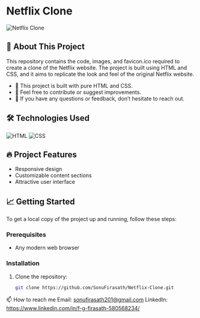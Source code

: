 # Netflix Clone

![Netflix Clone](https://via.placeholder.com/800x400?text=Netflix+Clone)

## 🚀 About This Project

This repository contains the code, images, and favicon.ico required to create a clone of the Netflix website. The project is built using HTML and CSS, and it aims to replicate the look and feel of the original Netflix website.

- 🌱 This project is built with pure HTML and CSS.
- 👯 Feel free to contribute or suggest improvements.
- 💬 If you have any questions or feedback, don’t hesitate to reach out.

## 🛠️ Technologies Used

![HTML](https://img.shields.io/badge/-HTML-333?style=flat&logo=html5)
![CSS](https://img.shields.io/badge/-CSS-333?style=flat&logo=css3)

## 🔥 Project Features

- Responsive design
- Customizable content sections
- Attractive user interface

## 📈 Getting Started

To get a local copy of the project up and running, follow these steps:

### Prerequisites

- Any modern web browser

### Installation

1. Clone the repository:
   ```sh
   git clone https://github.com/SonuFirasath/Netflix-Clone.git

📫 How to reach me
Email: sonufirasath201@gmail.com
LinkedIn: https://www.linkedin.com/in/f-g-firasath-580568234/
